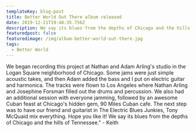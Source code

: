 ```yaml
---
templateKey: blog-post
title: Better World Out There album released
date: 2019-12-21T19:48:35.756Z
description: We say its blues from the depths of Chicago and the hills of Tennessee.
featuredpost: false
featuredimage: /img/album-better-world-out-there.jpg
tags:
  - Better World
---
```

We began recording this project at Nathan and Adam Arling's studio in the Logan Square neighborhood of Chicago. Some jams were just simple acoustic takes, and then Adam added the bass and I put on electric guitar and harmonica. The tracks were flown to Los Angeles where Nathan Arling and Josephine Forsman filled out the drums and percussion. We also had an additional session with everyone jamming, followed by an awesome Cuban feast at Chicago's hidden gem, 90 Miles Cuban cafe. The next step was to have our friend and guitarist in The Electric Blues Junkies, Tony McQuaid mix everything. Hope you like it! We say its blues from the depths of Chicago and the hills of Tennessee." - Keith
